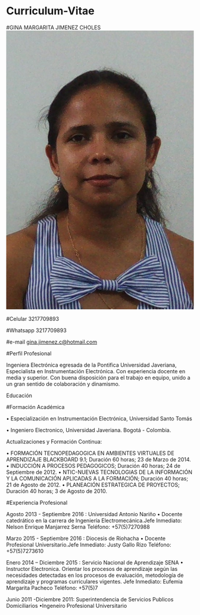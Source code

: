 # Curriculum-Vitae
#GINA MARGARITA JIMENEZ CHOLES
![](https://github.com/ginajimenezc/Curriculum-Vitae/blob/19c05f9ac4b1eb14c7076442e162e7a4bf96d347/foto.jpg)

#Celular 3217709893

#Whatsapp 3217709893

#e-mail gina.jimenez.c@hotmail.com

#Perfil Profesional

Ingeniera Electrónica egresada de la Pontifica Universidad Javeriana, Especialista en Instrumentación Electrónica. Con experiencia docente en media y superior. Con buena disposición para el  trabajo en equipo, unido a un gran sentido de colaboración y dinamismo.

Educación

#Formación Académica

• Especialización en Instrumentación Electrónica, Universidad Santo Tomás

• Ingeniero Electronico, Universidad Javeriana. Bogotá - Colombia.

Actualizaciones y Formación Continua:

• FORMACIÓN TECNOPEDAGOGICA EN AMBIENTES VIRTUALES DE APRENDIZAJE BLACKBOARD  9.1; Duración 60 horas; 23 de Marzo de 2014.
• INDUCCIÓN A PROCESOS PEDAGOGICOS; Duración 40 horas; 24 de Septiembre de 2012.
• NTIC-NUEVAS TECNOLOGIAS DE LA INFORMACIÓN Y LA COMUNICACIÓN APLICADAS A LA FORMACIÓN; Duración 40 horas; 21 de Agosto de 2012.
• PLANEACIÓN ESTRATEGICA DE PROYECTOS; Duración 40 horas; 3 de Agosto de 2010.


#Experiencia Profesional

Agosto 2013 - Septiembre 2016 : Universidad Antonio Nariño
•	Docente catedrático en la carrera de Ingeniería Electromecánica.Jefe Inmediato: Nelson Enrique Manjarrez Serna
Teléfono: +57(5)7270988

Marzo 2015 - Septiembre 2016 : Diocesis de Riohacha
• Docente Profesional Universitario.Jefe Inmediato: Justy Gallo Rizo Teléfono: +57(5)7273610

Enero 2014 – Diciembre 2015 : Servicio Nacional de Aprendizaje SENA
• Instructor Electronica. Orientar los procesos de aprendizaje según las necesidades detectadas en los procesos de evaluación, metodología de aprendizaje y programas curriculares vigentes. Jefe Inmediato: Eufemia Margarita Pacheco Teléfono: +57(5)7

Junio 2011 -Diciembre 2011: Superintendencia de Servicios Publicos Domiciliarios
•Ingeneiro Profesional Universitario


